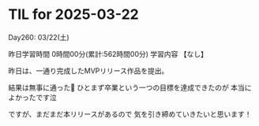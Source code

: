 # TIL for 2025-03-22
Day260: 03/22(土)

昨日学習時間 0時間00分(累計:562時間00分)
学習内容 【なし】

昨日は、一通り完成したMVPリリース作品を提出。

結果は無事に通った🙌
ひとまず卒業という一つの目標を達成できたのが
本当によかったです泣

ですが、まだまだ本リリースがあるので
気を引き締めていきたいと思います！